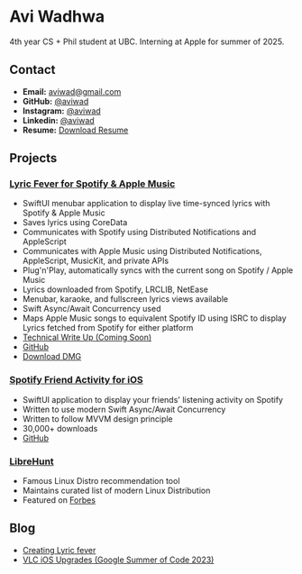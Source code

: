 # Avi Wadhwa
4th year CS + Phil student at UBC. Interning at Apple for summer of 2025.

## Contact
- **Email:** [aviwad@gmail.com](mailto:aviwad@gmail.com)
- **GitHub:** [@aviwad](https://github.com/aviwad)
- **Instagram:** [@aviwad](https://instagram.com/aviwad)
- **Linkedin:** [@aviwad](https://linkedin.com/in/aviwad)
- **Resume:** [Download Resume](https://aviwadhwa.com/resume.pdf)

## Projects

### [Lyric Fever for Spotify & Apple Music](https://lyricfever.com)
- SwiftUI menubar application to display live time-synced lyrics with Spotify & Apple Music
- Saves lyrics using CoreData
- Communicates with Spotify using Distributed Notifications and AppleScript
- Communicates with Apple Music using Distributed Notifications, AppleScript, MusicKit, and private APIs
- Plug'n'Play, automatically syncs with the current song on Spotify / Apple Music
- Lyrics downloaded from Spotify, LRCLIB, NetEase
- Menubar, karaoke, and fullscreen lyrics views available
- Swift Async/Await Concurrency used
- Maps Apple Music songs to equivalent Spotify ID using ISRC to display Lyrics fetched from Spotify for either platform
- [Technical Write Up (Coming Soon)](https://aviwadhwa.com/Creating%20Lyric%20Fever)
- [GitHub](https://github.com/aviwad/LyricFever/)
- [Download DMG](https://github.com/aviwad/LyricFever/releases/download/v2.2/Lyric.Fever.2.2.dmg)

### [Spotify Friend Activity for iOS](https://spotifyfriend.com/)
- SwiftUI application to display your friends' listening activity on Spotify
- Written to use modern Swift Async/Await Concurrency
- Written to follow MVVM design principle
- 30,000+ downloads
- [GitHub](https://github.com/aviwad/Friend-Activity-for-Spotify)

### [LibreHunt](https://librehunt.org/)
- Famous Linux Distro recommendation tool
- Maintains curated list of modern Linux Distribution
- Featured on [Forbes](https://www.forbes.com/sites/jasonevangelho/2018/11/27/choosing-linux-2-awesome-tools-to-find-your-perfect-linux-os/)


## Blog

- [Creating Lyric fever]()
- [VLC iOS Upgrades (Google Summer of Code 2023)](https://aviwadhwa.com/VLC%20iOS%20Upgrades)